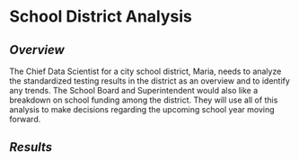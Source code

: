 # School District Analysis
## *Overview*
The Chief Data Scientist for a city school district, Maria, needs to analyze the standardized testing results in the district as an overview and to identify any trends. The School Board and Superintendent would also like a breakdown on school funding among the district. They will use all of this analysis to make decisions regarding the upcoming school year moving forward.
## *Results*
